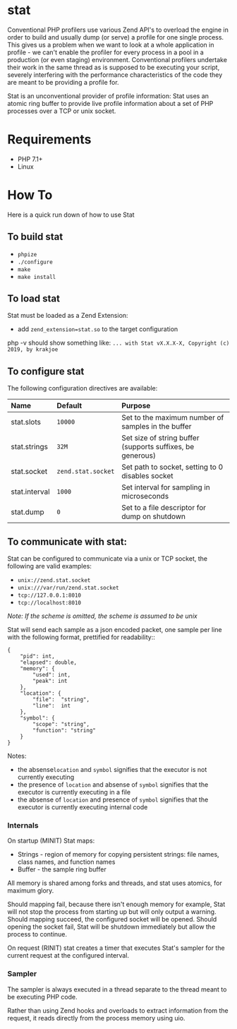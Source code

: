 # stat

Conventional PHP profilers use various Zend API's to overload the engine in order to build and usually dump (or serve) a profile for one single process. This gives us a problem when we want to look at a whole application in profile - we can't enable the profiler for every process in a pool in a production (or even staging) environment. Conventional profilers undertake their work in the same thread as is supposed to be executing your script, severely interfering with the performance characteristics of the code they are meant to be providing a profile for.

Stat is an unconventional provider of profile information: Stat uses an atomic ring buffer to provide live profile information about a set of PHP processes over a TCP or unix socket.

# Requirements

  - PHP 7.1+
  - Linux

# How To

Here is a quick run down of how to use Stat

## To build stat

  - `phpize`
  - `./configure`
  - `make`
  - `make install`

## To load stat

Stat must be loaded as a Zend Extension:

  - add `zend_extension=stat.so` to the target configuration

php -v should show something like: `... with Stat vX.X.X-X, Copyright (c) 2019, by krakjoe`

## To configure stat

The following configuration directives are available:

| Name           | Default                   | Purpose                                                        |
|:---------------|:--------------------------|:---------------------------------------------------------------|
|stat.slots      |`10000`                    | Set to the maximum number of samples in the buffer             |
|stat.strings    |`32M`                      | Set size of string buffer (supports suffixes, be generous)     |
|stat.socket     |`zend.stat.socket`         | Set path to socket, setting to 0 disables socket               |
|stat.interval   |`1000`                     | Set interval for sampling in microseconds                      |
|stat.dump       |`0`                        | Set to a file descriptor for dump on shutdown                  |

## To communicate with stat:

Stat can be configured to communicate via a unix or TCP socket, the following are valid examples:

  - `unix://zend.stat.socket`
  - `unix:///var/run/zend.stat.socket`
  - `tcp://127.0.0.1:8010`
  - `tcp://localhost:8010`

*Note: If the scheme is omitted, the scheme is assumed to be unix*

Stat will send each sample as a json encoded packet, one sample per line with the following format, prettified for readability::

    {
        "pid": int,
        "elapsed": double,
        "memory": {
            "used": int,
            "peak": int
        },
        "location": {
            "file":  "string",
            "line":  int
        },
        "symbol": {
            "scope": "string",
            "function": "string"
        }
    }

Notes:

  - the absense`location` and `symbol` signifies that the executor is not currently executing
  - the presence of `location` and absense of `symbol` signifies that the executor is currently executing in a file
  - the absense of `location` and presence of `symbol` signifies that the executor is currently executing internal code

### Internals

On startup (MINIT) Stat maps:

  - Strings - region of memory for copying persistent strings: file names, class names, and function names
  - Buffer  - the sample ring buffer

All memory is shared among forks and threads, and stat uses atomics, for maximum glory.

Should mapping fail, because there isn't enough memory for example, Stat will not stop the process from starting up but will only output a warning. Should mapping succeed, the configured socket will be opened. Should opening the socket fail, Stat will be shutdown immediately but allow the process to continue.

On request (RINIT) stat creates a timer that executes Stat's sampler for the current request at the configured interval.

### Sampler

The sampler is always executed in a thread separate to the thread meant to be executing PHP code.

Rather than using Zend hooks and overloads to extract information from the request, it reads directly from the process memory using uio.
